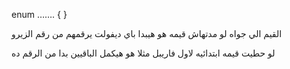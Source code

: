   

enum ……. { }

القيم الي جواه لو مدتهاش قيمه هو هيبدا باي ديفولت يرقمهم من رقم الزيرو

لو حطيت قيمه ابتدائيه لاول فاريبل مثلا هو هيكمل الباقيين بدا من الرقم ده